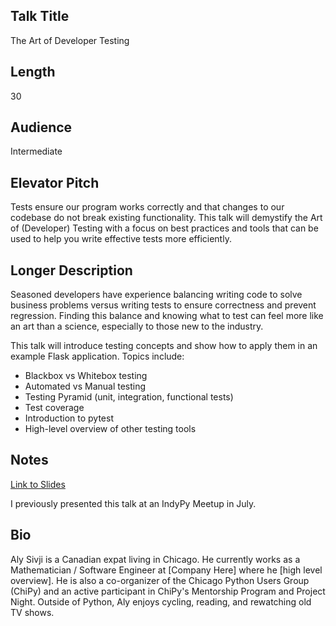 ## Talk Title

The Art of Developer Testing

## Length

30

## Audience

Intermediate

## Elevator Pitch

Tests ensure our program works correctly and that changes to our codebase do not break existing functionality. This talk will demystify the Art of (Developer) Testing with a focus on best practices and tools that can be used to help you write effective tests more efficiently.

## Longer Description

Seasoned developers have experience balancing writing code to solve business problems versus writing tests to ensure correctness and prevent regression. Finding this balance and knowing what to test can feel more like an art than a science, especially to those new to the industry.

This talk will introduce testing concepts and show how to apply them in an example Flask application. Topics include:

* Blackbox vs Whitebox testing
* Automated vs Manual testing
* Testing Pyramid (unit, integration, functional tests)
* Test coverage
* Introduction to pytest
* High-level overview of other testing tools

## Notes

[Link to Slides](https://docs.google.com/presentation/d/1oI29-S6wFs8Yeqe5TouFak2kPF-pqnvNd66yQWn12Vs/edit?usp=sharing)

I previously presented this talk at an IndyPy Meetup in July.

## Bio

Aly Sivji is a Canadian expat living in Chicago. He currently works as a Mathematician / Software Engineer at [Company Here] where he [high level overview]. He is also a co-organizer of the Chicago Python Users Group (ChiPy) and an active participant in ChiPy's Mentorship Program and Project Night. Outside of Python, Aly enjoys cycling, reading, and rewatching old TV shows.
